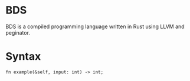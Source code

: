# BDS

BDS is a compiled programming language written in Rust using LLVM and peginator.

# Syntax

```
fn example(&self, input: int) -> int;
```


